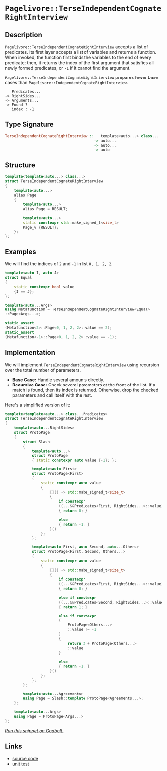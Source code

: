 <!-- Copyright 2024 Feng Mofan
SPDX-License-Identifier: Apache-2.0 -->

# `Pagelivore::TerseIndependentCognateRightInterview`

## Description

`Pagelivore::TerseIndependentCognateRightInterview` accepts a list of predicates.
Its first layer accepts a list of variables and returns a function.
When invoked, the function first binds the variables to the end of every predicate;
then, it returns the index of the first argument that satisfies all newly formed predicates, or `-1` if it cannot find the argument.

`Pagelivore::TerseIndependentCognateRightInterview` prepares fewer base cases than `Pagelivore::IndependentCognateRightInterview`.

<pre><code>   Predicates...
-> RightSides...
-> Arguments...
-> Found ?
   index : -1</code></pre>

## Type Signature

```Haskell
TerseIndependentCognateRightInterview ::   template<auto...> class...
                                        -> auto...
                                        -> auto...
                                        -> auto
```

## Structure

```C++
template<template<auto...> class...>
struct TerseIndependentCognateRightInterview
{
    template<auto...>
    alias Page
    {
        template<auto...>
        alias Page = RESULT;

        template<auto...>
        static constexpr std::make_signed_t<size_t>
        Page_v {RESULT};
    };  
};
```

## Examples

We will find the indices of `2` and `-1` in list `0, 1, 2, 2`.

```C++
template<auto I, auto J>
struct Equal
{
    static constexpr bool value
    {I == J};
};

template<auto...Args>
using Metafunction = TerseIndependentCognateRightInterview<Equal>
::Page<Args...>;

static_assert
(Metafunction<2>::Page<0, 1, 2, 2>::value == 2);
static_assert
(Metafunction<-1>::Page<0, 1, 2, 2>::value == -1);
```

## Implementation

We will implement `TerseIndependentCognateRightInterview` using recursion over the total number of parameters.

- **Base Case:** Handle several amounts directly.
- **Recursive Case:** Check several parameters at the front of the list.
If a match is found, then its index is returned.
Otherwise, drop the checked parameters and call itself with the rest.

Here's a simplified version of it:

```C++
template<template<auto...> class...Predicates>
struct TerseIndependentCognateRightInterview
{
    template<auto...RightSides>
    struct ProtoPage
    {
        struct Slash
        {
            template<auto...>
            struct ProtoPage
            { static constexpr auto value {-1}; };

            template<auto First>
            struct ProtoPage<First>
            {   
                static constexpr auto value 
                {
                    []() -> std::make_signed_t<size_t>
                    {
                        if constexpr 
                        ((...&&Predicates<First, RightSides...>::value))
                        { return 0; }

                        else
                        { return -1; }
                    }()
                };
            };

            template<auto First, auto Second, auto...Others>
            struct ProtoPage<First, Second, Others...>
            {   
                static constexpr auto value 
                {
                    []() -> std::make_signed_t<size_t>
                    {
                        if constexpr 
                        ((...&&Predicates<First, RightSides...>::value))
                        { return 0; }

                        else if constexpr 
                        ((...&&Predicates<Second, RightSides...>::value))
                        { return 1; }

                        else if constexpr
                        (
                            ProtoPage<Others...>
                            ::value != -1
                        )
                        { 
                            return 2 + ProtoPage<Others...>
                            ::value; 
                        }

                        else
                        { return -1; }
                    }()
                };
            };
        };

        template<auto...Agreements>
        using Page = Slash::template ProtoPage<Agreements...>;
    };

    template<auto...Args>
    using Page = ProtoPage<Args...>;
};
```

[*Run this snippet on Godbolt.*](https://godbolt.org/#z:OYLghAFBqd5QCxAYwPYBMCmBRdBLAF1QCcAaPECAMzwBtMA7AQwFtMQByARg9KtQYEAysib0QXACx8BBAKoBnTAAUAHpwAMvAFYTStJg1DIApACYAQuYukl9ZATwDKjdAGFUtAK4sGIAKxcpK4AMngMmAByPgBGmMQgAJwAzKQADqgKhE4MHt6%2BAUEZWY4CYRHRLHEJKbaY9qUMQgRMxAR5Pn6BdQ05za0E5VGx8UmpCi1tHQXdEwNDldVjAJS2qF7EyOwc5snhyN5YANQmyW4EAJ5pmAD6BMRMhAqn2CYaAIK7%2B4eYJ2fIE3QWCoLzenw%2BBEwLDSBkhp3OUJhTDhZyYXiIADosS8jgcmAoFFiMcpiJh8KJIc9kq8PhNiF4HEcACrxJQASQYWGunMY7VQwGYkIASnhgAgCBzIcQAG54TAAdzBJgA7FYPkcNUdIdDYZh4WjMViRWLhHgsFSae9NUc6QyCEcSagiMomMA9erNSq1VbrZrbYyhAYFAgwb7ParQ2HfdqkSi3AbUETQR6o377naHcQnagXW7I6mNV6bS1HMhcQIJphVGliEcE0dpWIvL8vQBaLgqgAipwsJ2V3eS3vzBZjuv16NQRwAYnhiBNkz6C8X6YzHc7XXqzjO5wQF0vC6rPSn9xq5qXywxK9Xa/XG94W8eT17hyfrSZ/FZ/J2IMsjq2cYCIAgCwTAANa3FkApknc8JZAAXrcu7Ui%2Br4Ht6qFLngVAXleNYnI%2BGHWlASZmAAbOYpEkmSeAUpgVJuNuEykEcxrikIZp0Um1JAXezbLMsKGEWhRykgQGwMEcGg9n23YfIJQn1Eo8mEUWoniX%2BHaDjJyn7l2P46WGXY9gZ2mDkqBFhqOyKbvGE7TrOTF1nZQiYGgnLMQmRIAPIEAgrJ7vu/r2muOYbvCjEEMxLluegzE%2BX5c5cZaT6HoWFkFmeNE4ZC15OUQDZNg%2Bi6vs%2B6VPh%2B77fr%2B/7UsW6BASB4E3JBEToDBZzwYhAVCX26E9b6WHZVWeEmSexHYmRFFUeS1n0RFzGsaa5pJTxhX8aNumHmpxASVJWlGXJZUYYpvyDW5uG1htS7jRiFFTaSM2UvC0UCLFLGimxHGEti3EgLxmDrUdqGqZgYk7Ucmm9gd4LFf1RwnUcZ0VjlNZXQWEBoyeIW5jZ8WsklmP7qt95HGAYCnJ2GmE2GAlAyVh7UwW20SWYJyWJm2Y4/CeOJT9yVw1GxPNtJjNvv25mw/1J2i%2BGvbM1T%2B3i3TqZ6bTktLkZZl05rfWGeLWsw6mVlxp5WLvMApJQryFryV4WRGA6G5/JTgb4kgIDG782NhWc5uW2wgjfbdyEG2LA5DsenvjoaGLvMQwA28edvhMAjtus7HPrnmvvx0HoIGzrEsAPQAFRl%2BXFeV0XYKl%2BXzJ0QQChHBX1cfLXlcd2Xrcw18DAHF4xzwm5WxpI3C5glHqJ2WyHl2QAUguQVHNgACOXhiEqEbHplZbnSjtYxKgngFfew5emyzsU0cC/60Ot8S5Ptkx3HCcLsnDsALKg0wVBeH3jQZxZHOTAHIuSuF5B4AU1lFqSniLKBU8JV7r1oAuICXMc4JwJgXWkJYaI3HxEoNoYIIBfxaL/f%2BOR4RmBeGgn2bgNDMSCEcMwzFqG/X%2BpfZIlMzACQNjvfBBJ4i7g%2BCQ7%2B5CHCULOO2GhIB0H0MYaw1hMiOEUyvu2XhFgOCrFoJwfwvA/AcC0KQVAnA3DWGsDadYmwWxmGSDwUgBBNBaNWKBAIkgMQaEkFwZUyQND%2BA0GRUiZgAAcwT9CcEkLwFgEgNAMIMUYkxHBeAKBAAwxxhitGkDgLAGAiAQDrAIGkdE5BKBoGhHQeIkRWDbFUME0irZSKSCOMAZAZYpAYjMLwaiRBiBmj0PwQQIgxDsCkDIQQigVDqAyaQXQQR5QPDSJwHg2jdH6KccYzgXl0RFPtKgbCtT6mNOaa0iG7jWYQA8OU%2Bgl1bFcGWLwdJWhVgQCQGUtIFSyAUAgG8j5IBgBSBYTQWgUoUkQBiOsmI4RWgXCWbwSFzBiAXC8jEbQrl0n2LKQHAgXkGC0BhdMrAMQvDAHjLQWgKTuC8CwCBIw4gCWzjRXgaUdF1lVlcuibY9jwiQh0dM2geAYgPERR4LA6z7h4GiZS0gzLiCHyUJ2KEhhgD8qME41YVADAJwAGpynlF5bksKxnCFEOIUZAz5BKDUOs2Z%2BglUoHMZYfQAqUmQFWKgUeOQKWtkBBTUwlhrBmASTK3p5p4CrDsIy5wEBXDTD8EEUI4RhhVFGEUTI2QBCxr0MUdNDAFgjASEECNEiBD9CmJ4Toegi2NFLYMRNiwU22EmHyfIcbG3zDrfmiQ4arFbC7eEjgejSDxN4Iko4ByGlNJaW0s5RwIC4EICQNmdj7kOLVasPyTAsAJB/KQVxkhkgYhSMqSQnizCSFIrE/wpFEj9siaQaJdiMSkS4KRYJiRgkvv8F4/wKRSJDvWYk5JqTV0ZOebkl5%2BTtnFK%2BT865VS2CcFaCwaUypWxMFxAYB2XBEgYi4B4rp%2BAel9KCOaoZprpDmomVa6ZugWHzKYIsylKyB1rOmYkrZhT0RHD2XWYgyHUPobxFhnDeGNCzsue865S6eEPLVVk15qArnxBKd8xTknRhIZQ62IT/zEhcAYUCkFlBwXTPhdCw1ZnEXItRQ4Q1mLeQ4rxeswlxLSXksNdSpVdKjH4FJBI5lFKjFsuQByw13L6jrP5YK6FIrthGPFZK%2BxMq5WYAVTS5VKc5MatdAoHVCp9WMENaRk1IyKOyCo1MoxtHbWqr9VYR1UWXU7vdY0L1PquF1YDUG%2BIIaWWup6JGvw0bOSZvjZyPNyaC3pDTY0Ub02Sg5Am0sQt9RBs1rm1WvoTalsNrmGWltlbtsdsm32hQPaRnMcHcOjZHBeP8bQxhpVEMRMeNnfOnpS67mydA%2BuzAm7Rg7t5Xeh9OHPHKh/cqHxkgz2NKCNdwDthgOPMydkvJBSdkqdg5U6piG%2BNHJYAoaUZZpTYYxLqCYBGF0hv6bIMjpWjUVetSAVI9HGPLP7VdgDmyoO7Owkh/HhPiek/J/aC5amPlLuSCu5HzyFNKc%2BaU8X1y/rIDSGkG4JPEg3BF/gvHFG6BGbBRCqFiKLMm6RSitFdnFNYsc/inzmAiUkrEO5qVnnaVxapQy/zLLpnBdC1K8LvKjFRaFRcWLYremJd4MlzIqXFW0sy6Bvgmrcu6oKwY%2BxxXhkSDK%2BMy1lWdDM5q8YB1NhGthuMR6isnAi6AU65YQNI7g1fUr5tqNMby0FDG%2BgHbU3s2za762gfi3jvLYG8WpoTaNurcnzWvvh2BgbaOxUTtdy1gbF7ev3lnO2OcDuwLonDZhezVF%2B9xduwvsgaeb9/727mPA5AGYHDyRkj%2BH8V42Jr/lSvv/XvpJiOaSa6u6IAkg/gh6/gwSZEiQkgiQPiyQyoXAqQvKyQrGCSnA32N%2B/anSf%2B6BABMuqwMqWQzgkgQAA%3D%3D%3D)

## Links

- [source code](../../../../conceptrodon/pagelivore/terse_independent_cognate_right_interview.hpp)
- [unit test](../../../../tests/unit/metafunctions/pagelivore/terse_independent_cognate_right_interview.test.hpp)
